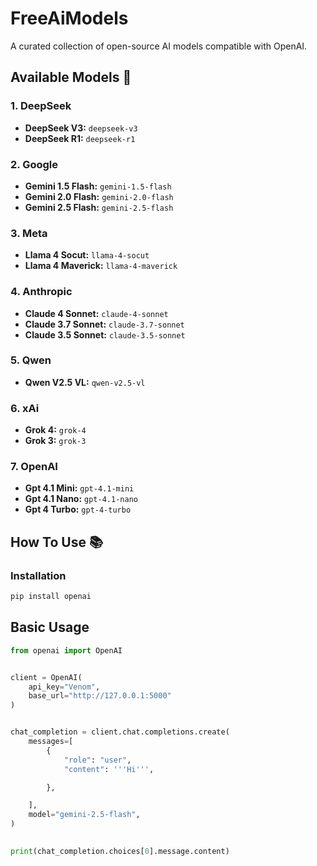 # FreeAiModels
A curated collection of open-source AI models compatible with OpenAI.


## Available Models 🤖
### 1. DeepSeek
- **DeepSeek V3:** `deepseek-v3`
- **DeepSeek R1:** `deepseek-r1`

### 2. Google
- **Gemini 1.5 Flash:** `gemini-1.5-flash`
- **Gemini 2.0 Flash:** `gemini-2.0-flash`
- **Gemini 2.5 Flash:** `gemini-2.5-flash`

### 3. Meta
- **Llama 4 Socut:** `llama-4-socut`
- **Llama 4 Maverick:** `llama-4-maverick`

### 4. Anthropic
- **Claude 4 Sonnet:** `claude-4-sonnet`
- **Claude 3.7 Sonnet:** `claude-3.7-sonnet`
- **Claude 3.5 Sonnet:** `claude-3.5-sonnet`

### 5. Qwen
- **Qwen V2.5 VL:** `qwen-v2.5-vl`

### 6. xAi
- **Grok 4:** `grok-4`
- **Grok 3:** `grok-3`

### 7. OpenAI
- **Gpt 4.1 Mini:** `gpt-4.1-mini`
- **Gpt 4.1 Nano:** `gpt-4.1-nano`
- **Gpt 4 Turbo:** `gpt-4-turbo`


## How To Use 📚

### Installation
```bash
pip install openai
```

## Basic Usage
```python
from openai import OpenAI


client = OpenAI(
    api_key="Venom",
    base_url="http://127.0.0.1:5000"
)


chat_completion = client.chat.completions.create(
    messages=[
        {
            "role": "user",
            "content": '''Hi''',

        },

    ],
    model="gemini-2.5-flash",
)

 
print(chat_completion.choices[0].message.content)

```
